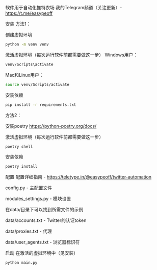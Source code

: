 软件用于自动化推特农场
我的Telegram频道（关注更新）- https://t.me/easypeoff

安装
方法1：

创建虚拟环境
```bash
python -m venv venv
```
激活虚拟环境（每次运行软件前都需要做这一步）
Windows用户：
```bash
venv/Scripts\activate
```
Mac和Linux用户：
```bash
source venv/Scripts/activate
```
安装依赖
```bash
pip install -r requirements.txt
```
方法2：

安装poetry https://python-poetry.org/docs/

激活虚拟环境（每次运行软件前都需要做这一步）

```bash
poetry shell
```
安装依赖
```bash
poetry install
```
配置
配置详细指南 - https://teletype.in/@easypeoff/twitter-automation

config.py - 主配置文件

modules_settings.py - 模块设置

在data/目录下可以找到所需文件的示例

data/accounts.txt - Twitter的认证token

data/proxies.txt - 代理

data/user_agents.txt - 浏览器标识符

启动
在激活的虚拟环境中（见安装）

```bash
python main.py
```
